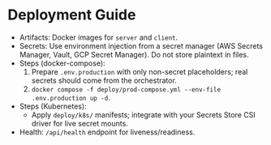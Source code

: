 # Deployment Guide

- Artifacts: Docker images for `server` and `client`.
- Secrets: Use environment injection from a secret manager (AWS Secrets Manager, Vault, GCP Secret Manager). Do not store plaintext in files.
- Steps (docker-compose):
  1. Prepare `.env.production` with only non-secret placeholders; real secrets should come from the orchestrator.
  2. `docker compose -f deploy/prod-compose.yml --env-file .env.production up -d`.
- Steps (Kubernetes):
  - Apply `deploy/k8s/` manifests; integrate with your Secrets Store CSI driver for live secret mounts.
- Health: `/api/health` endpoint for liveness/readiness.